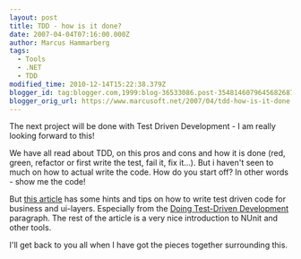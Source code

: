 ```yaml
---
layout: post
title: TDD - how is it done?
date: 2007-04-04T07:16:00.000Z
author: Marcus Hammarberg
tags:
  - Tools
  - .NET
  - TDD
modified_time: 2010-12-14T15:22:38.379Z
blogger_id: tag:blogger.com,1999:blog-36533086.post-3548146079645682687
blogger_orig_url: https://www.marcusoft.net/2007/04/tdd-how-is-it-done.html
---
```


The next project will be done with Test Driven Development - I am really looking forward to this!

We have all read about TDD, on this pros and cons and how it is done (red, green, refactor or first write the test, fail it, fix it...). But i haven't seen to much on how to actual write the code. How do you start off? In other words - show me the code!

But [this article](http://www.codeproject.com/dotnet/tdd_in_dotnet.asp) has some hints and tips on how to write test driven code for business and ui-layers. Especially from the [Doing Test-Driven Development](http://www.codeproject.com/dotnet/#h11) paragraph. The rest of the article is a very nice introduction to NUnit and other tools.

I'll get back to you all when I have got the pieces together surrounding this.
